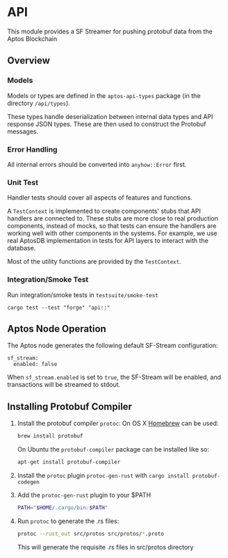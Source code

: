 # API

This module provides a SF Streamer for pushing protobuf data from the Aptos Blockchain

## Overview

### Models

Models or types are defined in the `aptos-api-types` package (in the directory `/api/types`).

These types handle deserialization between internal data types and API response JSON types. These are then used to
construct the Protobuf messages.

### Error Handling

All internal errors should be converted into `anyhow::Error` first.

### Unit Test

Handler tests should cover all aspects of features and functions.

A `TestContext` is implemented to create components' stubs that API handlers are connected to.
These stubs are more close to real production components, instead of mocks, so that tests can ensure the handlers are
working well with other components in the systems.
For example, we use real AptosDB implementation in tests for API layers to interact with the database.

Most of the utility functions are provided by the `TestContext`.

### Integration/Smoke Test

Run integration/smoke tests in `testsuite/smoke-test`

```
cargo test --test "forge" "api::"
```

## Aptos Node Operation

The Aptos node generates the following default SF-Stream configuration:

```
sf_stream:
  enabled: false
```

When `sf_stream.enabled` is set to `true`, the SF-Stream will be enabled, and transactions will be streamed to stdout.

## Installing Protobuf Compiler

1. Install the protobuf compiler `protoc`:
   On OS X [Homebrew](https://github.com/Homebrew/brew) can be used:
   
   ```sh
   brew install protobuf
   ```

   On Ubuntu the `protobuf-compiler` package can be installed like so:
   
   ```sh
   apt-get install protobuf-compiler
   ```
2. Install the `protoc` plugin `protoc-gen-rust` with `cargo install protobuf-codegen`

3. Add the `protoc-gen-rust` plugin to your $PATH

   ```sh
   PATH="$HOME/.cargo/bin:$PATH"
   ```

4. Run `protoc` to generate the .rs files:

   ```sh
   protoc --rust_out src/protos src/protos/*.proto
   ```

   This will generate the requisite .rs files in src/protos directory
